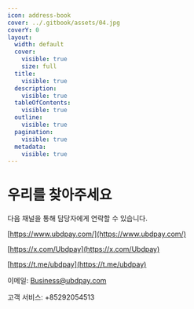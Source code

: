```yaml
---
icon: address-book
cover: ../.gitbook/assets/04.jpg
coverY: 0
layout:
  width: default
  cover:
    visible: true
    size: full
  title:
    visible: true
  description:
    visible: true
  tableOfContents:
    visible: true
  outline:
    visible: true
  pagination:
    visible: true
  metadata:
    visible: true
---
```


# 우리를 찾아주세요

다음 채널을 통해 담당자에게 연락할 수 있습니다.

[https://www.ubdpay.com/](https://www.ubdpay.com/)

[https://x.com/Ubdpay](https://x.com/Ubdpay)

[https://t.me/ubdpay](https://t.me/ubdpay)

이메일: Business@ubdpay.com

고객 서비스: +85292054513
